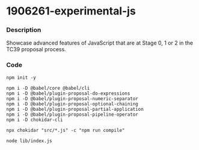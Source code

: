 # 1906261-experimental-js

### Description

Showcase advanced features of JavaScript that are at Stage 0, 1 or 2 in the TC39 proposal process.

### Code

```
npm init -y

npm i -D @babel/core @babel/cli
npm i -D @babel/plugin-proposal-do-expressions
npm i -D @babel/plugin-proposal-numeric-separator
npm i -D @babel/plugin-proposal-optional-chaining
npm i -D @babel/plugin-proposal-partial-application
npm i -D @babel/plugin-proposal-pipeline-operator
npm i -D chokidar-cli

npx chokidar "src/*.js" -c "npm run compile"

node lib/index.js
```
